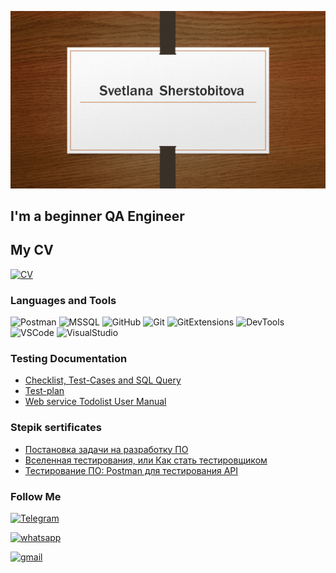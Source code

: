 ![Header](https://github.com/SvetlanaSherstobitova/SvetlanaSherstobitova/blob/main/assets/Header.png)

## I'm a beginner QA Engineer

## My CV

[![CV](https://img.shields.io/badge/-hh.ru-090909?style=for-the-badge&logo=hh.ru&logoColor=e1011c)](https://izhevsk.hh.ru/resume/51d9e89bff07e176e40039ed1f7033756c6a38)

### Languages and Tools
![Postman](https://img.shields.io/badge/-Postman-090909?style=for-the-badge&logo=Postman)
![MSSQL](https://img.shields.io/badge/-MicrosoftSQLServer-090909?style=for-the-badge&logo=MicrosoftSQLServer)
![GitHub](https://img.shields.io/badge/-GitHub-090909?style=for-the-badge&logo=GitHub)
![Git](https://img.shields.io/badge/-Git-090909?style=for-the-badge&logo=Git)
![GitExtensions](https://img.shields.io/badge/-GitExtensions-090909?style=for-the-badge&logo=GitExtensions&logoColor=4fb850)
![DevTools](https://img.shields.io/badge/-DevTools-090909?style=for-the-badge&logo=DevTools)
![VSCode](https://img.shields.io/badge/-VSCode-090909?style=for-the-badge&logo=VisualStudioCode&logoColor=0078d7)
![VisualStudio](https://img.shields.io/badge/-VisualStudio-090909?style=for-the-badge&logo=VisualStudio&logoColor=af7aee)

### Testing Documentation
- [Checklist, Test-Cases and SQL Query](https://clck.ru/33HNtn)
- [Test-plan](https://clck.ru/33DxrS)
- [Web service Todolist User Manual](https://clck.ru/33Dxqn)

### Stepik sertificates
- [Постановка задачи на разработку ПО](https://stepik.org/cert/1475099)
- [Вселенная тестирования, или Как стать тестировщиком](https://stepik.org/cert/1864031)
- [Тестирование ПО: Postman для тестирования API](https://stepik.org/cert/1905517)

### Follow Me

[![Telegram](https://img.shields.io/badge/-Telegram-090909?style=for-the-badge&logo=Telegram&logoColor=0088cc)](https://t.me/SvetlanaSherstobit)

[![whatsapp](https://img.shields.io/badge/-whatsapp-090909?style=for-the-badge&logo=whatsapp&logoColor=5FFC7B)](https://wa.me/79161953201)

[![gmail](https://img.shields.io/badge/-gmail-090909?style=for-the-badge&logo=gmail&logoColor=3357C0)](https://svsherstobit@gmail.соm)